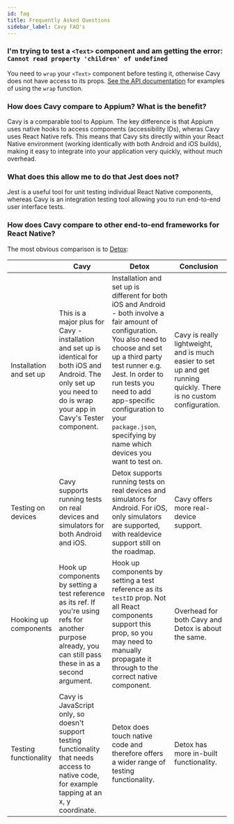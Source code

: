 ```yaml
---
id: faq
title: Frequently Asked Questions
sidebar_label: Cavy FAQ's
---
```


### I'm trying to test a `<Text>` component and am getting the error: `Cannot read property 'children' of undefined`

You need to `wrap` your `<Text>` component before testing it, otherwise Cavy
does not have access to its props. [See the API documentation](./api/test-hooks#wrapcomponent)
for examples of using the `wrap` function.

### How does Cavy compare to Appium? What is the benefit?

Cavy is a comparable tool to Appium. The key difference is that Appium uses
native hooks to access components (accessibility IDs), wheras Cavy uses React
Native refs. This means that Cavy sits directly within your React Native
environment (working identically with both Android and iOS builds), making it
easy to integrate into your application very quickly, without much
overhead.

### What does this allow me to do that Jest does not?

Jest is a useful tool for unit testing individual React Native components,
whereas Cavy is an integration testing tool allowing you to run end-to-end user
interface tests.

### How does Cavy compare to other end-to-end frameworks for React Native?

The most obvious comparison is to [Detox](https://github.com/wix/Detox):

|                         | Cavy                                                                                                                                                                       | Detox                                                                                                                                                                                                                                                                                                                                                                   | Conclusion                                                                                                                           |
| ----------------------- | -------------------------------------------------------------------------------------------------------------------------------------------------------------------------- | ----------------------------------------------------------------------------------------------------------------------------------------------------------------------------------------------------------------------------------------------------------------------------------------------------------------------------------------------------------------------- | ------------------------------------------------------------------------------------------------------------------------------------ |
| Installation and set up | This is a major plus for Cavy - installation and set up is identical for both iOS and Android. The only set up you need to do is wrap your app in Cavy's Tester component. | Installation and set up is different for both iOS and Android - both involve a fair amount of configuration. You also need to choose and set up a third party test runner e.g. Jest. In order to run tests you need to add app-specific configuration to your `package.json`, specifying by name which devices you want to test on. | Cavy is really lightweight, and is much easier to set up and get running quickly. There is no custom configuration. |
| Testing on devices | Cavy supports running tests on real devices and simulators for both Android and iOS. | Detox supports running tests on real devices and simulators for Android. For iOS, only simulators are supported, with realdevice support still on the roadmap. | Cavy offers more real-device support.
| Hooking up components   | Hook up components by setting a test reference as its ref. If you're using refs for another purpose already, you can still pass these in as a second argument.             | Hook up components by setting a test reference as its `testID` prop. Not all React components support this prop, so you may need to manually propagate it through to the correct native component.                                                                                                                                                                      | Overhead for both Cavy and Detox is about the same.                                                                                                                      |
| Testing functionality   | Cavy is JavaScript only, so doesn't support testing functionality that needs access to native code, for example tapping at an x, y coordinate.                             | Detox does touch native code and therefore offers a wider range of testing functionality.                                                                                                                                                                                                                                                                               | Detox has more in-built functionality.                                                                                               |
